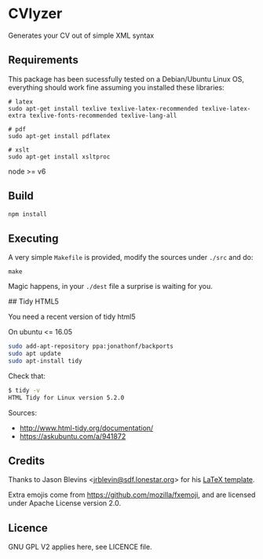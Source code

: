 # CVlyzer

Generates your CV out of simple XML syntax

## Requirements

This package has been sucessfully tested on a Debian/Ubuntu Linux OS, everything should work fine assuming you installed these libraries:

	# latex
	sudo apt-get install texlive texlive-latex-recommended texlive-latex-extra texlive-fonts-recommended texlive-lang-all

	# pdf
	sudo apt-get install pdflatex

	# xslt
	sudo apt-get install xsltproc

node >= v6

## Build

```js
npm install
```

## Executing

A very simple `Makefile` is provided, modify the sources under `./src` and do:

	make

Magic happens, in your `./dest` file a surprise is waiting for you.

## Tidy HTML5

You need a recent version of tidy html5

On ubuntu <= 16.05 
```sh
sudo add-apt-repository ppa:jonathonf/backports
sudo apt update
sudo apt-install tidy
```

Check that:

```sh
$ tidy -v
HTML Tidy for Linux version 5.2.0
```

Sources:

 * http://www.html-tidy.org/documentation/
 * https://askubuntu.com/a/941872

## Credits

Thanks to Jason Blevins &lt;jrblevin@sdf.lonestar.org&gt; for his [LaTeX template](http://jblevins.org/projects/cv-template/).

Extra emojis come from https://github.com/mozilla/fxemoji, and are licensed under Apache License version 2.0.

## Licence

GNU GPL V2 applies here, see LICENCE file.
